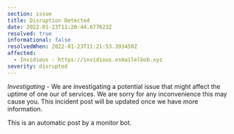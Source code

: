 ```yaml
---
section: issue
title: Disruption Detected
date: 2022-01-23T11:20:44.677623Z
resolved: true
informational: false
resolvedWhen: 2022-01-23T11:21:53.393450Z
affected:
  - Invidious - https://invidious.esmailelbob.xyz
severity: disrupted
---
```

*Investigating* - We are investigating a potential issue that might affect the uptime of one our of services. We are sorry for any inconvenience this may cause you. This incident post will be updated once we have more information.

This is an automatic post by a monitor bot.
        